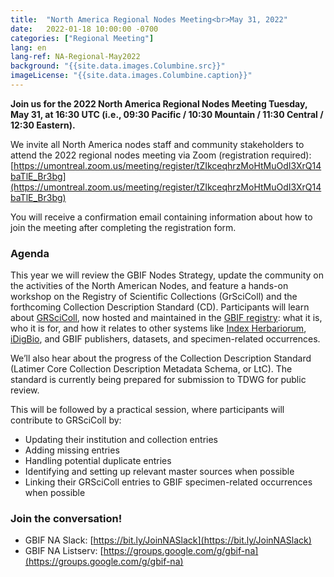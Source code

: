 ```yaml
---
title:  "North America Regional Nodes Meeting<br>May 31, 2022"
date:   2022-01-18 10:00:00 -0700
categories: ["Regional Meeting"]
lang: en
lang-ref: NA-Regional-May2022
background: "{{site.data.images.Columbine.src}}"
imageLicense: "{{site.data.images.Columbine.caption}}"
---
```


**Join us for the 2022 North America Regional Nodes Meeting Tuesday, May 31, at 16:30 UTC (i.e., 09:30 Pacific / 10:30 Mountain / 11:30 Central / 12:30 Eastern).**

We invite all North America nodes staff and community stakeholders to attend the 2022 regional nodes meeting via Zoom (registration required): [https://umontreal.zoom.us/meeting/register/tZIkceqhrzMoHtMuOdI3XrQ14baTlE_Br3bg](https://umontreal.zoom.us/meeting/register/tZIkceqhrzMoHtMuOdI3XrQ14baTlE_Br3bg)

You will receive a confirmation email containing information about how to join the meeting after completing the registration form.

### Agenda
This year we will review the GBIF Nodes Strategy, update the community on the activities of the North American Nodes, and feature a hands-on workshop on the Registry of Scientific Collections (GrSciColl) and the forthcoming Collection Description Standard (CD). Participants will learn about [GRSciColl](https://www.gbif.org/grscicoll), now hosted and maintained in the [GBIF registry](https://registry.gbif.org/): what it is, who it is for, and how it relates to other systems like [Index Herbariorum](http://sweetgum.nybg.org/science/ih/), [iDigBio](https://www.idigbio.org/portal/collections), and GBIF publishers, datasets, and specimen-related occurrences.

We’ll also hear about the progress of the Collection Description Standard (Latimer Core Collection Description Metadata Schema, or LtC). The standard is currently being prepared for submission to TDWG for public review.

This will be followed by a practical session, where participants will contribute to GRSciColl by:
* Updating their institution and collection entries
* Adding missing entries
* Handling potential duplicate entries
* Identifying and setting up relevant master sources when possible
* Linking their GRSciColl entries to GBIF specimen-related occurrences when possible

### Join the conversation!
* GBIF NA Slack: [https://bit.ly/JoinNASlack](https://bit.ly/JoinNASlack)
* GBIF NA Listserv: [https://groups.google.com/g/gbif-na](https://groups.google.com/g/gbif-na)

<!--- ### Materials and resources from the meeting (view only): --->
